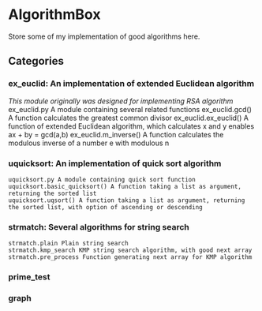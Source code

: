 AlgorithmBox
============================================================
    
Store some of my implementation of good algorithms here.

Categories
------------------------------------------------------------

### ex_euclid: An implementation of extended Euclidean algorithm
*This module originally was designed for implementing RSA algorithm*
    ex_euclid.py A module containing several related functions
    ex_euclid.gcd() A function calculates the greatest common divisor
    ex_euclid.ex_euclid() A function of extended Euclidean algorithm, which calculates x and y enables ax + by = gcd(a,b)
    ex_euclid.m_inverse() A function calculates the modulous inverse of a number e with modulous n

### uquicksort: An implementation of quick sort algorithm
    uquicksort.py A module containing quick sort function
    uquicksort.basic_quicksort() A function taking a list as argument, returning the sorted list
    uquicksort.uqsort() A function taking a list as argument, returning the sorted list, with option of ascending or descending

### strmatch: Several algorithms for string search
    strmatch.plain Plain string search
    strmatch.kmp_search KMP string search algorithm, with good next array
    strmatch.pre_process Function generating next array for KMP algorithm

### prime_test

### graph
